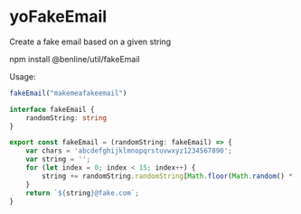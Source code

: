 # yoFakeEmail
Create a fake email based on a given string

npm install @benline/util/fakeEmail

Usage: 

```javascript
fakeEmail("makemeafakeemail")
```

``` typescript
interface fakeEmail {
    randomString: string
}

export const fakeEmail = (randomString: fakeEmail) => {
    var chars = 'abcdefghijklmnopqrstuvwxyz1234567890'; 
    var string = ''; 
    for (let index = 0; index < 15; index++) {
        string += randomString.randomString[Math.floor(Math.random() * randomString.randomString.length)];  
    }
    return `${string}@fake.com`;
}

```
